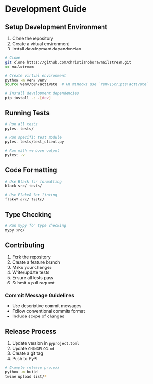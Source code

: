 # Development Guide

## Setup Development Environment

1. Clone the repository
2. Create a virtual environment
3. Install development dependencies

```bash
# Clone
git clone https://github.com/christianobora/mailstream.git
cd mailstream

# Create virtual environment
python -m venv venv
source venv/bin/activate  # On Windows use `venv\Scripts\activate`

# Install development dependencies
pip install -e .[dev]
```

## Running Tests

```bash
# Run all tests
pytest tests/

# Run specific test module
pytest tests/test_client.py

# Run with verbose output
pytest -v
```

## Code Formatting

```bash
# Use Black for formatting
black src/ tests/

# Use Flake8 for linting
flake8 src/ tests/
```

## Type Checking

```bash
# Run mypy for type checking
mypy src/
```

## Contributing

1. Fork the repository
2. Create a feature branch
3. Make your changes
4. Write/update tests
5. Ensure all tests pass
6. Submit a pull request

### Commit Message Guidelines

- Use descriptive commit messages
- Follow conventional commits format
- Include scope of changes

## Release Process

1. Update version in `pyproject.toml`
2. Update `CHANGELOG.md`
3. Create a git tag
4. Push to PyPI

```bash
# Example release process
python -m build
twine upload dist/*
```